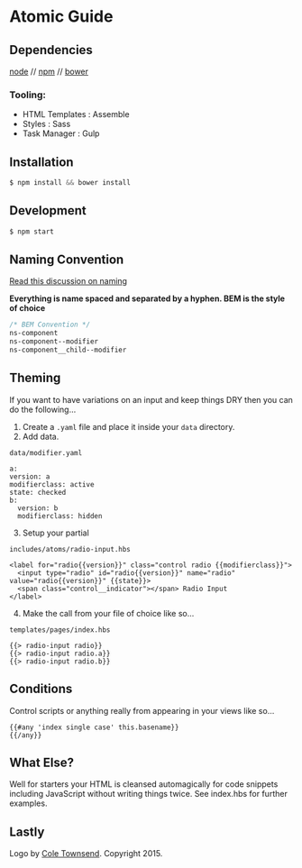 # Atomic Guide

## Dependencies

[node](http://nodejs.org) // [npm](https://www.npmjs.com) // [bower](http://bower.io)

### Tooling:

 - HTML Templates : Assemble
 - Styles : Sass
 - Task Manager : Gulp

## Installation

```javascript
$ npm install && bower install
```

## Development

```javascript
$ npm start
```

## Naming Convention
[Read this discussion on naming](http://www.codeshare.io/XM00X)

**Everything is name spaced and separated by a hyphen. BEM is the style of choice**

```css
/* BEM Convention */
ns-component
ns-component--modifier
ns-component__child--modifier
```

## Theming

If you want to have variations on an input and keep things DRY
then you can do the following…

1. Create a ``.yaml`` file and place it inside your ``data`` directory.
2. Add data.

  ``data/modifier.yaml``

  ```
  a:
  version: a
  modifierclass: active
  state: checked
  b:
    version: b
    modifierclass: hidden
  ```

3. Setup your partial

  ``includes/atoms/radio-input.hbs``
  
  ```
  <label for="radio{{version}}" class="control radio {{modifierclass}}">
    <input type="radio" id="radio{{version}}" name="radio" value="radio{{version}}" {{state}}>
    <span class="control__indicator"></span> Radio Input
  </label>
  ```

4. Make the call from your file of choice like so…

  ``templates/pages/index.hbs``
  
  ```
  {{> radio-input radio}}
  {{> radio-input radio.a}}
  {{> radio-input radio.b}}
  ```

## Conditions

Control scripts or anything really from appearing in your views like so…

```
{{#any 'index single case' this.basename}}
{{/any}}
```

## What Else?

Well for starters your HTML is cleansed automagically for code snippets including JavaScript without writing things twice. See index.hbs for further examples.

## Lastly

Logo by [Cole Townsend](http://coletownsend.com). Copyright 2015. 
